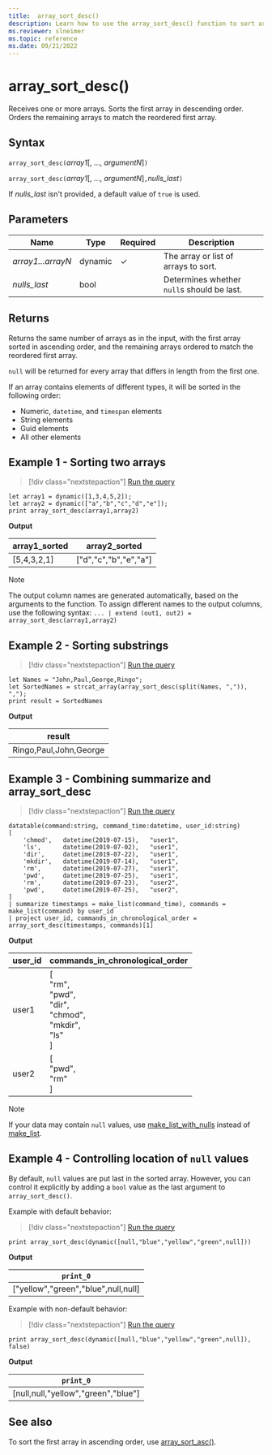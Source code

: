```yaml
---
title:  array_sort_desc()
description: Learn how to use the array_sort_desc() function to sort arrays in descending order.
ms.reviewer: slneimer
ms.topic: reference
ms.date: 09/21/2022
---
```

# array_sort_desc()

Receives one or more arrays. Sorts the first array in descending order. Orders the remaining arrays to match the reordered first array.

## Syntax

`array_sort_desc(`*array1*[, ..., *argumentN*]`)`

`array_sort_desc(`*array1*[, ..., *argumentN*]`,`*nulls_last*`)`

If *nulls_last* isn't provided, a default value of `true` is used.

## Parameters

| Name | Type | Required | Description |
|--|--|--|--|
|*array1...arrayN*| dynamic | &check; | The array or list of arrays to sort.|
| *nulls_last* |bool |  | Determines whether `null`s should be last.|

## Returns

Returns the same number of arrays as in the input, with the first array sorted in ascending order, and the remaining arrays ordered to match the reordered first array.

`null` will be returned for every array that differs in length from the first one.

If an array contains elements of different types, it will be sorted in the following order:

* Numeric, `datetime`, and `timespan` elements
* String elements
* Guid elements
* All other elements

## Example 1 - Sorting two arrays

> [!div class="nextstepaction"]
> <a href="https://dataexplorer.azure.com/clusters/help/databases/Samples?query=H4sIAAAAAAAAA8tJLVFILCpKrDRUsFVIqcxLzM1M1og21DHWMdEx1TGK1bTmyoEpMUJWopSopKOUBMTJQJwCxKlKIMUFRZl5UOXxxflFJfEpqcXJGhAbdCCmaAIAmTiTMnQAAAA=" target="_blank">Run the query</a>

```kusto
let array1 = dynamic([1,3,4,5,2]);
let array2 = dynamic(["a","b","c","d","e"]);
print array_sort_desc(array1,array2)
```

**Output**

|array1_sorted|array2_sorted|
|---|---|
|[5,4,3,2,1]|["d","c","b","e","a"]|

> [!NOTE]
> The output column names are generated automatically, based on the arguments to the function. To assign different names to the output columns, use the following syntax: `... | extend (out1, out2) = array_sort_desc(array1,array2)`

## Example 2 - Sorting substrings

> [!div class="nextstepaction"]
> <a href="https://dataexplorer.azure.com/clusters/help/databases/Samples?query=H4sIAAAAAAAAA8tJLVHwS8xNLVawVVDyys/I0wlILM3RcU/NL0pP1QnKzEvPV7LmygGqCs4vKklNgaktLilKTiyJTywqSqzUAJPxxUAF8SmpxckaxQU5mSUaYKU6Cko6SpqaEMqaq6AoM69EoSi1uDSnBGgKkpkA+RSmRokAAAA=" target="_blank">Run the query</a>

```kusto
let Names = "John,Paul,George,Ringo";
let SortedNames = strcat_array(array_sort_desc(split(Names, ",")), ",");
print result = SortedNames
```

**Output**

|result|
|---|
|Ringo,Paul,John,George|

## Example 3 - Combining summarize and array_sort_desc

> [!div class="nextstepaction"]
> <a href="https://dataexplorer.azure.com/clusters/help/databases/Samples?query=H4sIAAAAAAAAA5WR0WoDIRBF3/crJC9ZYQO7tiU00C8JQYwOiY2uy4yhpPTjq23sFmIK1ZdxOPdy5RoV0907aHXwXo1mQxHteOjY9S2j9bAxKkIeOnYmQGkLxpttw9JZ6qMPZtmlsaCt6IfnVb9eDU887xdZOSy6b97RF1zje1HhjcWr4IYXNd6fiuI2z2OFR383j1hX+OnN3M1T++9f/g8zL/7pn/ld88HonMpC+w4soxSVn4i9MK9OIJ2l2P5uk/+UW2U4219Kzcl6wvAKOpbNrJV2lPqIYQwuHKxWTgY0gMlSIaqLpIBRGiDdzplmNd8Ou0832AsNfQIAAA==" target="_blank">Run the query</a>

```kusto
datatable(command:string, command_time:datetime, user_id:string)
[
    'chmod',   datetime(2019-07-15),   "user1",
    'ls',      datetime(2019-07-02),   "user1",
    'dir',     datetime(2019-07-22),   "user1",
    'mkdir',   datetime(2019-07-14),   "user1",
    'rm',      datetime(2019-07-27),   "user1",
    'pwd',     datetime(2019-07-25),   "user1",
    'rm',      datetime(2019-07-23),   "user2",
    'pwd',     datetime(2019-07-25),   "user2",
]
| summarize timestamps = make_list(command_time), commands = make_list(command) by user_id
| project user_id, commands_in_chronological_order = array_sort_desc(timestamps, commands)[1]
```

**Output**

|user_id|commands_in_chronological_order|
|---|---|
|user1|[<br>  "rm",<br>  "pwd",<br>  "dir",<br>  "chmod",<br>  "mkdir",<br>  "ls"<br>]|
|user2|[<br>  "pwd",<br>  "rm"<br>]|

> [!NOTE]
> If your data may contain `null` values, use [make_list_with_nulls](make-list-with-nulls-aggfunction.md) instead of [make_list](makelist-aggfunction.md).

## Example 4 - Controlling location of `null` values

By default, `null` values are put last in the sorted array. However, you can control it explicitly by adding a `bool` value as the last argument to `array_sort_desc()`.

Example with default behavior:

> [!div class="nextstepaction"]
> <a href="https://dataexplorer.azure.com/clusters/help/databases/Samples?query=H4sIAAAAAAAAAysoyswrUUgsKkqsjC/OLyqJT0ktTtZIqcxLzM1M1ojOK83J0VFKyilNVdJRqkzNyckvBzLSi1JT85R0QJKxmpoAGsR2QUMAAAA=" target="_blank">Run the query</a>

```kusto
print array_sort_desc(dynamic([null,"blue","yellow","green",null]))
```

**Output**

|`print_0`|
|---|
|["yellow","green","blue",null,null]|

Example with non-default behavior:

> [!div class="nextstepaction"]
> <a href="https://dataexplorer.azure.com/?query=H4sIAAAAAAAAAxXJUQqAIAwA0KvIvhR2owhZukKYM6YS3r76e/BuKzocmdGKvdmImXvyeSnVkvymUwThkMmAsFikPR8uY1bAP/eA7iTpHF4VdlwBSgAAAA==" target="_blank">Run the query</a>

```kusto
print array_sort_desc(dynamic([null,"blue","yellow","green",null]), false)
```

**Output**

|`print_0`|
|---|
|[null,null,"yellow","green","blue"]|

## See also

To sort the first array in ascending order, use [array_sort_asc()](arraysortascfunction.md).
